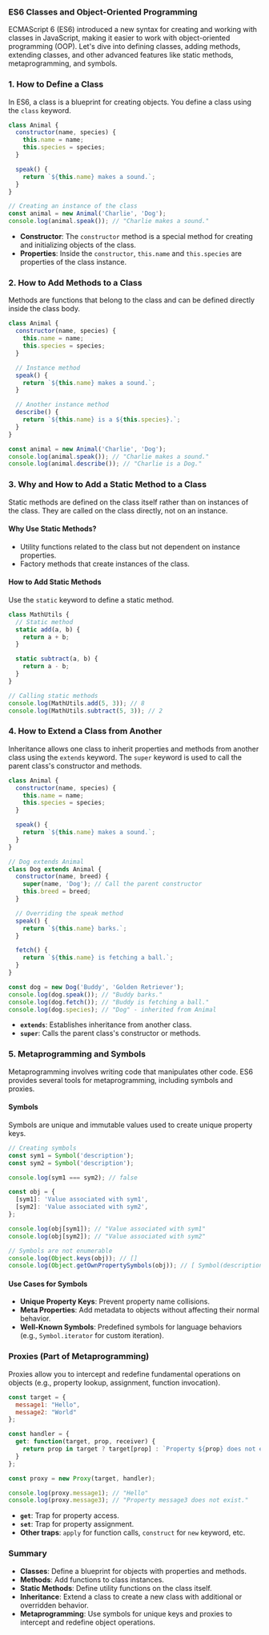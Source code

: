 ### ES6 Classes and Object-Oriented Programming

ECMAScript 6 (ES6) introduced a new syntax for creating and working with classes in JavaScript, making it easier to work with object-oriented programming (OOP). Let's dive into defining classes, adding methods, extending classes, and other advanced features like static methods, metaprogramming, and symbols.

### 1. How to Define a Class

In ES6, a class is a blueprint for creating objects. You define a class using the `class` keyword.

```javascript
class Animal {
  constructor(name, species) {
    this.name = name;
    this.species = species;
  }

  speak() {
    return `${this.name} makes a sound.`;
  }
}

// Creating an instance of the class
const animal = new Animal('Charlie', 'Dog');
console.log(animal.speak()); // "Charlie makes a sound."
```

- **Constructor**: The `constructor` method is a special method for creating and initializing objects of the class.
- **Properties**: Inside the `constructor`, `this.name` and `this.species` are properties of the class instance.

### 2. How to Add Methods to a Class

Methods are functions that belong to the class and can be defined directly inside the class body.

```javascript
class Animal {
  constructor(name, species) {
    this.name = name;
    this.species = species;
  }

  // Instance method
  speak() {
    return `${this.name} makes a sound.`;
  }

  // Another instance method
  describe() {
    return `${this.name} is a ${this.species}.`;
  }
}

const animal = new Animal('Charlie', 'Dog');
console.log(animal.speak()); // "Charlie makes a sound."
console.log(animal.describe()); // "Charlie is a Dog."
```

### 3. Why and How to Add a Static Method to a Class

Static methods are defined on the class itself rather than on instances of the class. They are called on the class directly, not on an instance.

#### Why Use Static Methods?

- Utility functions related to the class but not dependent on instance properties.
- Factory methods that create instances of the class.

#### How to Add Static Methods

Use the `static` keyword to define a static method.

```javascript
class MathUtils {
  // Static method
  static add(a, b) {
    return a + b;
  }

  static subtract(a, b) {
    return a - b;
  }
}

// Calling static methods
console.log(MathUtils.add(5, 3)); // 8
console.log(MathUtils.subtract(5, 3)); // 2
```

### 4. How to Extend a Class from Another

Inheritance allows one class to inherit properties and methods from another class using the `extends` keyword. The `super` keyword is used to call the parent class's constructor and methods.

```javascript
class Animal {
  constructor(name, species) {
    this.name = name;
    this.species = species;
  }

  speak() {
    return `${this.name} makes a sound.`;
  }
}

// Dog extends Animal
class Dog extends Animal {
  constructor(name, breed) {
    super(name, 'Dog'); // Call the parent constructor
    this.breed = breed;
  }

  // Overriding the speak method
  speak() {
    return `${this.name} barks.`;
  }

  fetch() {
    return `${this.name} is fetching a ball.`;
  }
}

const dog = new Dog('Buddy', 'Golden Retriever');
console.log(dog.speak()); // "Buddy barks."
console.log(dog.fetch()); // "Buddy is fetching a ball."
console.log(dog.species); // "Dog" - inherited from Animal
```

- **`extends`**: Establishes inheritance from another class.
- **`super`**: Calls the parent class's constructor or methods.

### 5. Metaprogramming and Symbols

Metaprogramming involves writing code that manipulates other code. ES6 provides several tools for metaprogramming, including symbols and proxies.

#### Symbols

Symbols are unique and immutable values used to create unique property keys.

```javascript
// Creating symbols
const sym1 = Symbol('description');
const sym2 = Symbol('description');

console.log(sym1 === sym2); // false

const obj = {
  [sym1]: 'Value associated with sym1',
  [sym2]: 'Value associated with sym2',
};

console.log(obj[sym1]); // "Value associated with sym1"
console.log(obj[sym2]); // "Value associated with sym2"

// Symbols are not enumerable
console.log(Object.keys(obj)); // []
console.log(Object.getOwnPropertySymbols(obj)); // [ Symbol(description), Symbol(description) ]
```

#### Use Cases for Symbols

- **Unique Property Keys**: Prevent property name collisions.
- **Meta Properties**: Add metadata to objects without affecting their normal behavior.
- **Well-Known Symbols**: Predefined symbols for language behaviors (e.g., `Symbol.iterator` for custom iteration).

### Proxies (Part of Metaprogramming)

Proxies allow you to intercept and redefine fundamental operations on objects (e.g., property lookup, assignment, function invocation).

```javascript
const target = {
  message1: "Hello",
  message2: "World"
};

const handler = {
  get: function(target, prop, receiver) {
    return prop in target ? target[prop] : `Property ${prop} does not exist.`;
  }
};

const proxy = new Proxy(target, handler);

console.log(proxy.message1); // "Hello"
console.log(proxy.message3); // "Property message3 does not exist."
```

- **`get`**: Trap for property access.
- **`set`**: Trap for property assignment.
- **Other traps**: `apply` for function calls, `construct` for `new` keyword, etc.

### Summary

- **Classes**: Define a blueprint for objects with properties and methods.
- **Methods**: Add functions to class instances.
- **Static Methods**: Define utility functions on the class itself.
- **Inheritance**: Extend a class to create a new class with additional or overridden behavior.
- **Metaprogramming**: Use symbols for unique keys and proxies to intercept and redefine object operations.

